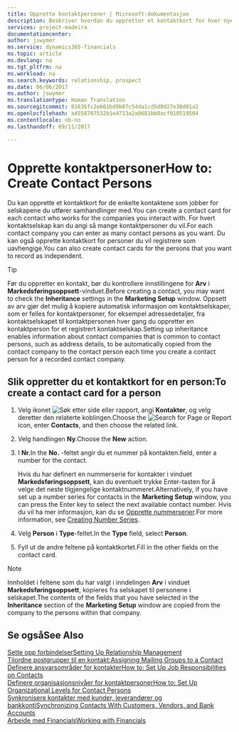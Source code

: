 ```yaml
---
title: Opprette kontaktpersoner | Microsoft-dokumentasjon
description: Beskriver hvordan du oppretter et kontaktkort for hver nye person eller hvert nye prospekt du samhandler med eller har et forretningsforhold til.
services: project-madeira
documentationcenter: 
author: jswymer
ms.service: dynamics365-financials
ms.topic: article
ms.devlang: na
ms.tgt_pltfrm: na
ms.workload: na
ms.search.keywords: relationship, prospect
ms.date: 06/06/2017
ms.author: jswymer
ms.translationtype: Human Translation
ms.sourcegitcommit: 81636fc2e661bd9b07c54da1cd5d0d27e30d01a2
ms.openlocfilehash: a4558787532b1e4713a2a0681bb8acf910519504
ms.contentlocale: nb-no
ms.lasthandoff: 09/11/2017

---
```

# <a name="how-to-create-contact-persons"></a><span data-ttu-id="7ae75-103">Opprette kontaktpersoner</span><span class="sxs-lookup"><span data-stu-id="7ae75-103">How to: Create Contact Persons</span></span>
<span data-ttu-id="7ae75-104">Du kan opprette et kontaktkort for de enkelte kontaktene som jobber for selskapene du utfører samhandlinger med.</span><span class="sxs-lookup"><span data-stu-id="7ae75-104">You can create a contact card for each contact who works for the companies you interact with.</span></span> <span data-ttu-id="7ae75-105">For hvert kontaktselskap kan du angi så mange kontaktpersoner du vil.</span><span class="sxs-lookup"><span data-stu-id="7ae75-105">For each contact company you can enter as many contact persons as you want.</span></span> <span data-ttu-id="7ae75-106">Du kan også opprette kontaktkort for personer du vil registrere som uavhengige.</span><span class="sxs-lookup"><span data-stu-id="7ae75-106">You can also create contact cards for the persons that you want to record as independent.</span></span>

> [!TIP]  
>   <span data-ttu-id="7ae75-107">Før du oppretter en kontakt, bør du kontrollere innstillingene for **Arv** i **Markedsføringsoppsett**-vinduet.</span><span class="sxs-lookup"><span data-stu-id="7ae75-107">Before creating a contact, you may want to check the **Inheritance** settings in the **Marketing Setup** window.</span></span> <span data-ttu-id="7ae75-108">Oppsett av arv gjør det mulig å kopiere automatisk informasjon om kontaktselskaper, som er felles for kontaktpersoner, for eksempel adressedetaljer, fra kontaktselskapet til kontaktpersonen hver gang du oppretter en kontaktperson for et registrert kontaktselskap.</span><span class="sxs-lookup"><span data-stu-id="7ae75-108">Setting up inheritance enables information about contact companies that is common to contact persons, such as address details, to be automatically copied from the contact company to the contact person each time you create a contact person for a recorded contact company.</span></span>

## <a name="to-create-a-contact-card-for-a-person"></a><span data-ttu-id="7ae75-109">Slik oppretter du et kontaktkort for en person:</span><span class="sxs-lookup"><span data-stu-id="7ae75-109">To create a contact card for a person</span></span>
1. <span data-ttu-id="7ae75-110">Velg ikonet ![Søk etter side eller rapport](media/ui-search/search_small.png "Ikonet Søk etter side eller rapport"), angi **Kontakter**, og velg deretter den relaterte koblingen.</span><span class="sxs-lookup"><span data-stu-id="7ae75-110">Choose the ![Search for Page or Report](media/ui-search/search_small.png "Search for Page or Report icon") icon, enter **Contacts**, and then choose the related link.</span></span>
2. <span data-ttu-id="7ae75-111">Velg handlingen **Ny**.</span><span class="sxs-lookup"><span data-stu-id="7ae75-111">Choose the **New** action.</span></span>
3. <span data-ttu-id="7ae75-112">I **Nr.**</span><span class="sxs-lookup"><span data-stu-id="7ae75-112">In the **No.**</span></span> <span data-ttu-id="7ae75-113">-feltet angir du et nummer på kontakten.</span><span class="sxs-lookup"><span data-stu-id="7ae75-113">field, enter a number for the contact.</span></span>

    <span data-ttu-id="7ae75-114">Hvis du har definert en nummerserie for kontakter i vinduet **Markedsføringsoppsett**, kan du eventuelt trykke Enter-tasten for å velge det neste tilgjengelige kontaktnummeret.</span><span class="sxs-lookup"><span data-stu-id="7ae75-114">Alternatively, if you have set up a number series for contacts in the **Marketing Setup** window, you can press the Enter key to select the next available contact number.</span></span> <span data-ttu-id="7ae75-115">Hvis du vil ha mer informasjon, kan du se [Opprette nummerserier](ui-create-number-series.md).</span><span class="sxs-lookup"><span data-stu-id="7ae75-115">For more information, see [Creating Number Series](ui-create-number-series.md).</span></span>
4. <span data-ttu-id="7ae75-116">Velg **Person** i **Type**-feltet.</span><span class="sxs-lookup"><span data-stu-id="7ae75-116">In the **Type** field, select **Person**.</span></span>
5. <span data-ttu-id="7ae75-117">Fyll ut de andre feltene på kontaktkortet.</span><span class="sxs-lookup"><span data-stu-id="7ae75-117">Fill in the other fields on the contact card.</span></span>

> [!NOTE]  
>   <span data-ttu-id="7ae75-118">Innholdet i feltene som du har valgt i inndelingen **Arv** i vinduet **Markedsføringsoppsett**, kopieres fra selskapet til personene i selskapet.</span><span class="sxs-lookup"><span data-stu-id="7ae75-118">The contents of the fields that you have selected in the **Inheritance** section of the **Marketing Setup** window are copied from the company to the persons within that company.</span></span>

## <a name="see-also"></a><span data-ttu-id="7ae75-119">Se også</span><span class="sxs-lookup"><span data-stu-id="7ae75-119">See Also</span></span>
[<span data-ttu-id="7ae75-120">Sette opp forbindelser</span><span class="sxs-lookup"><span data-stu-id="7ae75-120">Setting Up Relationship Management</span></span>](marketing-setup-marketing.md)  
[<span data-ttu-id="7ae75-121">Tilordne postgrupper til en kontakt:</span><span class="sxs-lookup"><span data-stu-id="7ae75-121">Assigning Mailing Groups to a Contact</span></span>](marketing-mailing-groups.md#AssignMailGroupContact)  
[<span data-ttu-id="7ae75-122">Definere ansvarsområder for kontakter</span><span class="sxs-lookup"><span data-stu-id="7ae75-122">How to: Set Up Job Responsibilities on Contacts</span></span>](marketing-job-responsibilities.md)  
[<span data-ttu-id="7ae75-123">Definere organisasjonsnivåer for kontaktpersoner</span><span class="sxs-lookup"><span data-stu-id="7ae75-123">How to: Set Up Organizational Levels for Contact Persons</span></span>](marketing-organizational-levels.md)  
[<span data-ttu-id="7ae75-124">Synkronisere kontakter med kunder, leverandører og bankkonti</span><span class="sxs-lookup"><span data-stu-id="7ae75-124">Synchronizing Contacts With Customers, Vendors, and Bank Accounts</span></span>](marketing-synchronize-contacts-customers-vendors-bank-accounts.md)  
[<span data-ttu-id="7ae75-125">Arbeide med Financials</span><span class="sxs-lookup"><span data-stu-id="7ae75-125">Working with Financials</span></span>](ui-work-product.md)  

